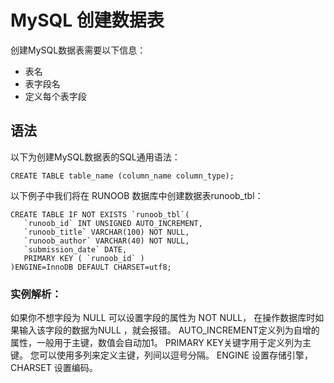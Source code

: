 # MySQL 创建数据表
创建MySQL数据表需要以下信息：
- 表名
- 表字段名
- 定义每个表字段

## 语法
以下为创建MySQL数据表的SQL通用语法：
```
CREATE TABLE table_name (column_name column_type);
```
以下例子中我们将在 RUNOOB 数据库中创建数据表runoob_tbl：
```
CREATE TABLE IF NOT EXISTS `runoob_tbl`(
   `runoob_id` INT UNSIGNED AUTO_INCREMENT,
   `runoob_title` VARCHAR(100) NOT NULL,
   `runoob_author` VARCHAR(40) NOT NULL,
   `submission_date` DATE,
   PRIMARY KEY ( `runoob_id` )
)ENGINE=InnoDB DEFAULT CHARSET=utf8;
```

### 实例解析：
如果你不想字段为 NULL 可以设置字段的属性为 NOT NULL， 在操作数据库时如果输入该字段的数据为NULL ，就会报错。
AUTO_INCREMENT定义列为自增的属性，一般用于主键，数值会自动加1。
PRIMARY KEY关键字用于定义列为主键。 您可以使用多列来定义主键，列间以逗号分隔。
ENGINE 设置存储引擎，CHARSET 设置编码。
